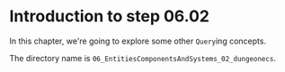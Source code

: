 # Introduction to step 06.02

In this chapter, we're going to explore some other `Query`ing concepts.

The directory name is `06_EntitiesComponentsAndSystems_02_dungeonecs`.
